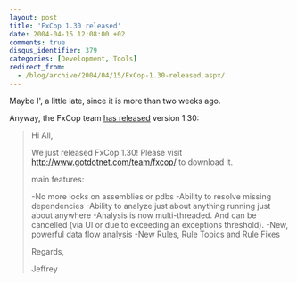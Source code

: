 ```yaml
---
layout: post
title: 'FxCop 1.30 released'
date: 2004-04-15 12:08:00 +02
comments: true
disqus_identifier: 379
categories: [Development, Tools]
redirect_from:
  - /blog/archive/2004/04/15/FxCop-1.30-released.aspx/
---
```


Maybe I', a little late, since it is more than two weeks ago.

Anyway, the FxCop team [has released](http://weblogs.asp.net/fxcop/archive/2004/03/29/101397.aspx) version 1.30:

> Hi All,
>
> We just released FxCop 1.30! Please visit <http://www.gotdotnet.com/team/fxcop/> to download it.
>
> main features:
>
> -No more locks on assemblies or pdbs
> -Ability to resolve missing dependencies
> -Ability to analyze just about anything running just about anywhere
> -Analysis is now multi-threaded. And can be cancelled (via UI or due to exceeding an exceptions threshold).
> -New, powerful data flow analysis
> -New Rules, Rule Topics and Rule Fixes
>
> Regards,
>
> Jeffrey


